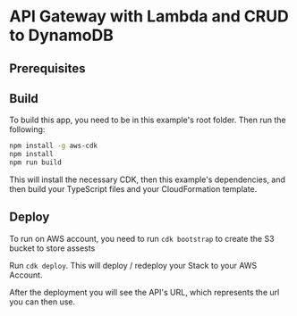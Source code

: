 # API Gateway with Lambda and CRUD to DynamoDB

## Prerequisites

## Build

To build this app, you need to be in this example's root folder. Then run the following:

```bash
npm install -g aws-cdk
npm install
npm run build
```

This will install the necessary CDK, then this example's dependencies, and then build your TypeScript files and your CloudFormation template.

## Deploy

To run on AWS account, you need to run `cdk bootstrap` to create the S3 bucket to store assests

Run `cdk deploy`. This will deploy / redeploy your Stack to your AWS Account.

After the deployment you will see the API's URL, which represents the url you can then use.
